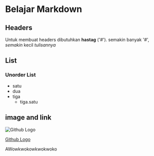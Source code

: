 # Belajar Markdown

## Headers

Untuk membuat headers dibutuhkan **hastag** ('#').
semakin banyak '#', _semakin_ kecil _tulisannya_

## List
### Unorder List
- satu
- dua
- tiga
    - tiga.satu

## image and link
![Github Logo](https://library.kissclipart.com/20180919/ige/kissclipart-github-clipart-github-computer-icons-9d38dd522bbc1934.jpg)

[Github Logo](https://library.kissclipart.com/20180919/ige/kissclipart-github-clipart-github-computer-icons-9d38dd522bbc1934.jpg)

AWowkwokowkwokwoko